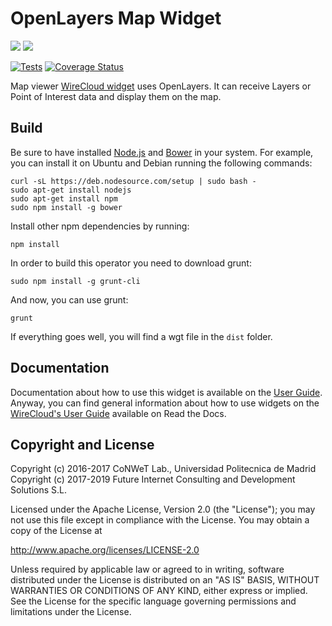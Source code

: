 # OpenLayers Map Widget

[![](https://nexus.lab.fiware.org/repository/raw/public/badges/chapters/visualization.svg)](https://www.fiware.org/developers/catalogue/)
![](https://img.shields.io/github/license/Wirecloud/ol3-map-widget.svg)

[![Tests](https://github.com/Wirecloud/ol3-map-widget/actions/workflows/unittests.yml/badge.svg)](https://github.com/Wirecloud/ol3-map-widget/actions/workflows/unittests.yml)
[![Coverage Status](https://coveralls.io/repos/github/Wirecloud/ol3-map-widget/badge.svg?branch=develop)](https://coveralls.io/github/Wirecloud/ol3-map-widget?branch=develop)

Map viewer [WireCloud widget](http://wirecloud.readthedocs.org/en/latest/) uses OpenLayers. It can receive Layers or
Point of Interest data and display them on the map.

## Build

Be sure to have installed [Node.js](http://node.js) and [Bower](http://bower.io) in your system. For example, you can
install it on Ubuntu and Debian running the following commands:

```console
curl -sL https://deb.nodesource.com/setup | sudo bash -
sudo apt-get install nodejs
sudo apt-get install npm
sudo npm install -g bower
```

Install other npm dependencies by running:

```console
npm install
```

In order to build this operator you need to download grunt:

```console
sudo npm install -g grunt-cli
```

And now, you can use grunt:

```console
grunt
```

If everything goes well, you will find a wgt file in the `dist` folder.


## Documentation

Documentation about how to use this widget is available on the [User Guide](src/doc/userguide.md). Anyway, you can find
general information about how to use widgets on the
[WireCloud's User Guide](https://wirecloud.readthedocs.io/en/stable/user_guide/) available on Read the Docs.


## Copyright and License

Copyright (c) 2016-2017 CoNWeT Lab., Universidad Politecnica de Madrid
Copyright (c) 2017-2019 Future Internet Consulting and Development Solutions S.L.


Licensed under the Apache License, Version 2.0 (the "License"); you may not use this file except in compliance with the
License. You may obtain a copy of the License at

http://www.apache.org/licenses/LICENSE-2.0

Unless required by applicable law or agreed to in writing, software distributed under the License is distributed on an
"AS IS" BASIS, WITHOUT WARRANTIES OR CONDITIONS OF ANY KIND, either express or implied. See the License for the specific
language governing permissions and limitations under the License.
